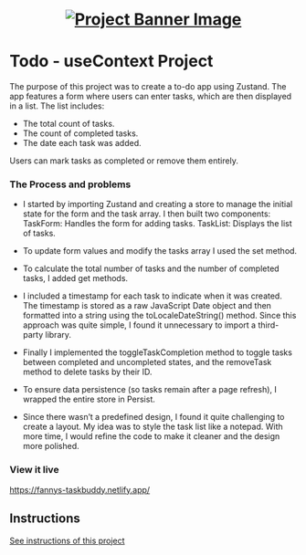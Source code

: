 <h1 align="center">
  <a href="">
    <img src="./src/assets/banner.svg" alt="Project Banner Image">
  </a>
</h1>

# Todo - useContext Project

The purpose of this project was to create a to-do app using Zustand. The app features a form where users can enter tasks, which are then displayed in a list. The list includes:

- The total count of tasks.
- The count of completed tasks.
- The date each task was added.

Users can mark tasks as completed or remove them entirely.

### The Process and problems

- I started by importing Zustand and creating a store to manage the initial state for the form and the task array. I then built two components:
  TaskForm: Handles the form for adding tasks.
  TaskList: Displays the list of tasks.

- To update form values and modify the tasks array I used the set method.

- To calculate the total number of tasks and the number of completed tasks, I added get methods.

- I included a timestamp for each task to indicate when it was created. The timestamp is stored as a raw JavaScript Date object and then formatted into a string using the toLocaleDateString() method. Since this approach was quite simple, I found it unnecessary to import a third-party library.

- Finally I implemented the toggleTaskCompletion method to toggle tasks between completed and uncompleted states, and the removeTask method to delete tasks by their ID.

- To ensure data persistence (so tasks remain after a page refresh), I wrapped the entire store in Persist.

- Since there wasn’t a predefined design, I found it quite challenging to create a layout. My idea was to style the task list like a notepad. With more time, I would refine the code to make it cleaner and the design more polished.

### View it live

https://fannys-taskbuddy.netlify.app/

## Instructions

<a href="instructions.md">
   See instructions of this project
  </a>
